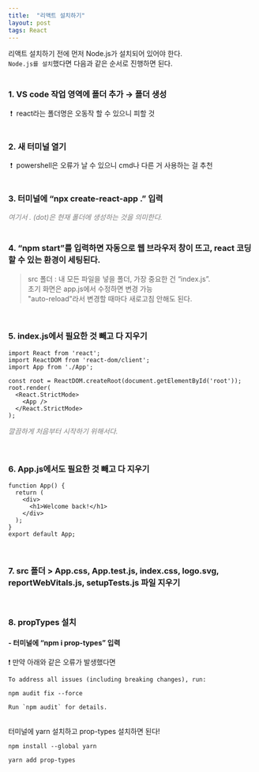 ```yaml
---
title:  "리액트 설치하기"
layout: post
tags: React
---
```



리액트 설치하기 전에 먼저 Node.js가 설치되어 있어야 한다. <br>
`Node.js를 설치`했다면 다음과 같은 순서로 진행하면 된다. <br>
<br>

### 1. VS code 작업 영역에 폴더 추가  →  폴더 생성 
&nbsp;❗&nbsp; react라는 폴더명은 오동작 할 수 있으니 피할 것
<br>
<br>

### 2. 새 터미널 열기
&nbsp;❗&nbsp; powershell은 오류가 날 수 있으니 cmd나 다른 거 사용하는 걸 추천
<br>
<br>




### 3. 터미널에 “npx create-react-app .” 입력    
<span style="color:gray">_여기서 . (dot)은 현재 폴더에 생성하는 것을 의미한다._</span>
<br>
<br>

### 4. “npm start”를 입력하면 자동으로 웹 브라우저 창이 뜨고, react 코딩할 수 있는 환경이 세팅된다.

>src 폴더 : 내 모든 파일을 넣을 폴더, 가장 중요한 건 “index.js”.<br>
초기 화면은 app.js에서 수정하면 변경 가능<br>
"auto-reload"라서 변경할 때마다 새로고침 안해도 된다.

<br>

### 5. index.js에서 필요한 것 빼고 다 지우기
````
import React from 'react';
import ReactDOM from 'react-dom/client';
import App from './App';

const root = ReactDOM.createRoot(document.getElementById('root'));
root.render(
  <React.StrictMode>
    <App />
  </React.StrictMode>
);
````
<span style="color:gray"> _깔끔하게 처음부터 시작하기 위해서다._ </span>

<br>

### 6. App.js에서도 필요한 것 빼고 다 지우기
````
function App() {
  return (
    <div>
      <h1>Welcome back!</h1>
    </div>
  );
}
export default App;
````
<br>

### 7. src 폴더 > App.css, App.test.js, index.css, logo.svg, reportWebVitals.js, setupTests.js 파일 지우기

<br>

### 8. propTypes 설치 

#### - 터미널에 “npm i prop-types” 입력
    
❗ 만약 아래와 같은 오류가 발생했다면 <br>
````
To address all issues (including breaking changes), run:

npm audit fix --force

Run `npm audit` for details.
````
<br>
터미널에  yarn 설치하고 prop-types 설치하면 된다!

````
npm install --global yarn

yarn add prop-types
````

<br>
